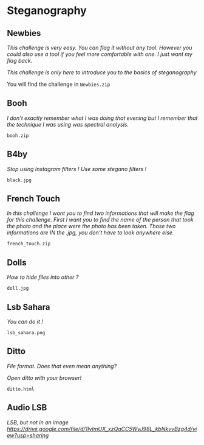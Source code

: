 # Steganography

## Newbies


*This challenge is very easy. You can flag it without any tool. However you could also use a tool if you feel more comfortable with one. I just want my flag back.*

*This challenge is only here to introduce you to the basics of steganography*

You will find the challenge in `Newbies.zip`  

## Booh
*I don't exactly remember what I was doing that evening but I remember that the technique I was using was spectral analysis.*

`booh.zip`  

## B4by
*Stop using Instagram filters ! Use some stegano filters !*

`black.jpg`

## French Touch
*In this challenge I want you to find two informations that will make the flag for this challenge. First I want you to find the name of the person that took the photo and the place were the photo has been taken.*
*Those two informations are IN the .jpg, you don't have to look anywhere else.*

`french_touch.zip`

## Dolls
*How to hide files into other ?*

`doll.jpg`

## Lsb Sahara
*You can do it !*

`lsb_sahara.png`

## Ditto
*File format. Does that even mean anything?*

*Open ditto with your browser!*

`ditto.html`

## Audio LSB
*LSB, but not in an image*
*https://drive.google.com/file/d/1IvImUX_xzQaCC5WyJ98L_kbNkvvBzg4d/view?usp=sharing*
